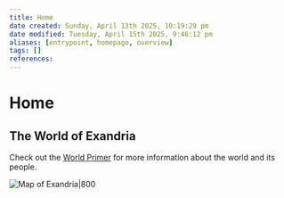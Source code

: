```yaml
---
title: Home
date created: Sunday, April 13th 2025, 10:19:29 pm
date modified: Tuesday, April 15th 2025, 9:46:12 pm
aliases: [entrypoint, homepage, overview]
tags: []
references: 
---
```


# Home

## The World of Exandria

Check out the [World Primer](docs/world/index.md) for more information about the world and its people.

![Map of Exandria|800](assets/maps/map-exandria-low-res.png)
